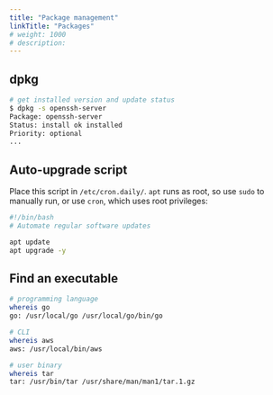 ```yaml
---
title: "Package management"
linkTitle: "Packages"
# weight: 1000
# description:
---
```


## dpkg

```bash
# get installed version and update status
$ dpkg -s openssh-server
Package: openssh-server
Status: install ok installed
Priority: optional
...
```

## Auto-upgrade script

Place this script in `/etc/cron.daily/`. `apt` runs as root, so use `sudo` to manually run, or use `cron`, which uses root privileges:

```bash
#!/bin/bash
# Automate regular software updates

apt update
apt upgrade -y
```

## Find an executable

```bash
# programming language
whereis go
go: /usr/local/go /usr/local/go/bin/go

# CLI
whereis aws
aws: /usr/local/bin/aws

# user binary
whereis tar
tar: /usr/bin/tar /usr/share/man/man1/tar.1.gz

```